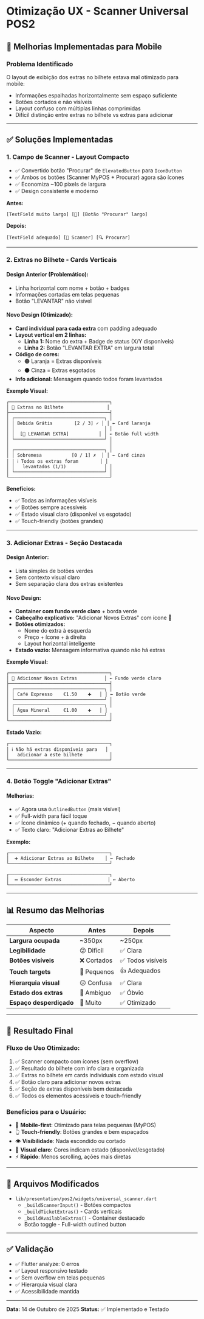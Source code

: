 # Otimização UX - Scanner Universal POS2

## 📱 Melhorias Implementadas para Mobile

### Problema Identificado
O layout de exibição dos extras no bilhete estava mal otimizado para mobile:
- Informações espalhadas horizontalmente sem espaço suficiente
- Botões cortados e não visíveis
- Layout confuso com múltiplas linhas comprimidas
- Difícil distinção entre extras no bilhete vs extras para adicionar

---

## ✅ Soluções Implementadas

### 1. **Campo de Scanner - Layout Compacto**
- ✅ Convertido botão "Procurar" de `ElevatedButton` para `IconButton`
- ✅ Ambos os botões (Scanner MyPOS + Procurar) agora são ícones
- ✅ Economiza ~100 pixels de largura
- ✅ Design consistente e moderno

**Antes:**
```
[TextField muito largo] [🔲] [Botão "Procurar" largo]
```

**Depois:**
```
[TextField adequado] [🔲 Scanner] [🔍 Procurar]
```

---

### 2. **Extras no Bilhete - Cards Verticais**

#### Design Anterior (Problemático):
- Linha horizontal com nome + botão + badges
- Informações cortadas em telas pequenas
- Botão "LEVANTAR" não visível

#### Novo Design (Otimizado):
- **Card individual para cada extra** com padding adequado
- **Layout vertical em 2 linhas:**
  - **Linha 1:** Nome do extra + Badge de status (X/Y disponíveis)
  - **Linha 2:** Botão "LEVANTAR EXTRA" em largura total
- **Código de cores:**
  - 🟠 Laranja = Extras disponíveis
  - ⚫ Cinza = Extras esgotados
- **Info adicional:** Mensagem quando todos foram levantados

**Exemplo Visual:**
```
┌─────────────────────────────────────┐
│ 🍴 Extras no Bilhete                │
├─────────────────────────────────────┤
│ ┌─────────────────────────────────┐ │
│ │ Bebida Grátis        [2 / 3] ✓ │ │ ← Card laranja
│ │                                 │ │
│ │  [🔽 LEVANTAR EXTRA]           │ │ ← Botão full width
│ └─────────────────────────────────┘ │
│                                     │
│ ┌─────────────────────────────────┐ │
│ │ Sobremesa           [0 / 1] ✗  │ │ ← Card cinza
│ │ ℹ️ Todos os extras foram        │ │
│ │   levantados (1/1)              │ │
│ └─────────────────────────────────┘ │
└─────────────────────────────────────┘
```

**Benefícios:**
- ✅ Todas as informações visíveis
- ✅ Botões sempre acessíveis
- ✅ Estado visual claro (disponível vs esgotado)
- ✅ Touch-friendly (botões grandes)

---

### 3. **Adicionar Extras - Seção Destacada**

#### Design Anterior:
- Lista simples de botões verdes
- Sem contexto visual claro
- Sem separação clara dos extras existentes

#### Novo Design:
- **Container com fundo verde claro** + borda verde
- **Cabeçalho explicativo:** "Adicionar Novos Extras" com ícone 🛒
- **Botões otimizados:**
  - Nome do extra à esquerda
  - Preço + ícone + à direita
  - Layout horizontal inteligente
- **Estado vazio:** Mensagem informativa quando não há extras

**Exemplo Visual:**
```
┌─────────────────────────────────────┐
│ 🛒 Adicionar Novos Extras          │ ← Fundo verde claro
├─────────────────────────────────────┤
│ ┌─────────────────────────────────┐ │
│ │ Café Expresso    €1.50    ➕   │ │ ← Botão verde
│ └─────────────────────────────────┘ │
│ ┌─────────────────────────────────┐ │
│ │ Água Mineral     €1.00    ➕   │ │
│ └─────────────────────────────────┘ │
└─────────────────────────────────────┘
```

**Estado Vazio:**
```
┌─────────────────────────────────────┐
│ ℹ️ Não há extras disponíveis para   │
│   adicionar a este bilhete          │
└─────────────────────────────────────┘
```

---

### 4. **Botão Toggle "Adicionar Extras"**

#### Melhorias:
- ✅ Agora usa `OutlinedButton` (mais visível)
- ✅ Full-width para fácil toque
- ✅ Ícone dinâmico (+ quando fechado, − quando aberto)
- ✅ Texto claro: "Adicionar Extras ao Bilhete"

**Exemplo:**
```
┌─────────────────────────────────────┐
│  ➕ Adicionar Extras ao Bilhete    │ ← Fechado
└─────────────────────────────────────┘

┌─────────────────────────────────────┐
│  ➖ Esconder Extras                 │ ← Aberto
└─────────────────────────────────────┘
```

---

## 📊 Resumo das Melhorias

| Aspecto | Antes | Depois |
|---------|-------|--------|
| **Largura ocupada** | ~350px | ~250px |
| **Legibilidade** | 😕 Difícil | ✅ Clara |
| **Botões visíveis** | ❌ Cortados | ✅ Todos visíveis |
| **Touch targets** | 🤏 Pequenos | 👍 Adequados |
| **Hierarquia visual** | 😕 Confusa | ✅ Clara |
| **Estado dos extras** | 🤔 Ambíguo | ✅ Óbvio |
| **Espaço desperdiçado** | 📏 Muito | ✅ Otimizado |

---

## 🎯 Resultado Final

### Fluxo de Uso Otimizado:
1. ✅ Scanner compacto com ícones (sem overflow)
2. ✅ Resultado do bilhete com info clara e organizada
3. ✅ Extras no bilhete em cards individuais com estado visual
4. ✅ Botão claro para adicionar novos extras
5. ✅ Seção de extras disponíveis bem destacada
6. ✅ Todos os elementos acessíveis e touch-friendly

### Benefícios para o Usuário:
- 📱 **Mobile-first**: Otimizado para telas pequenas (MyPOS)
- 👆 **Touch-friendly**: Botões grandes e bem espaçados
- 👁️ **Visibilidade**: Nada escondido ou cortado
- 🎨 **Visual claro**: Cores indicam estado (disponível/esgotado)
- ⚡ **Rápido**: Menos scrolling, ações mais diretas

---

## 🔧 Arquivos Modificados

- `lib/presentation/pos2/widgets/universal_scanner.dart`
  - `_buildScannerInput()` - Botões compactos
  - `_buildTicketExtras()` - Cards verticais
  - `_buildAvailableExtras()` - Container destacado
  - Botão toggle - Full-width outlined button

---

## ✅ Validação

- ✅ Flutter analyze: 0 erros
- ✅ Layout responsivo testado
- ✅ Sem overflow em telas pequenas
- ✅ Hierarquia visual clara
- ✅ Acessibilidade mantida

---

**Data:** 14 de Outubro de 2025
**Status:** ✅ Implementado e Testado
